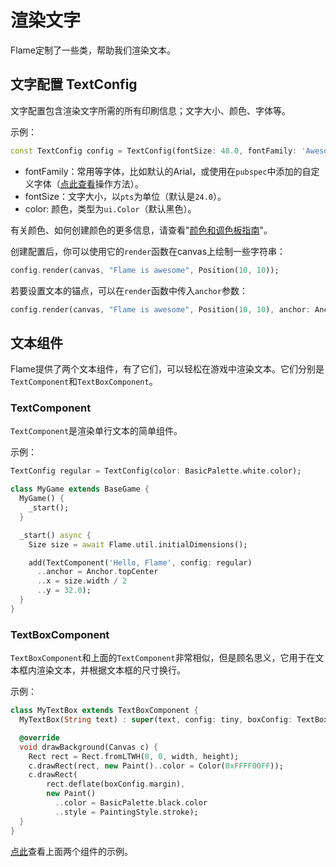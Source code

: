 # 渲染文字
Flame定制了一些类，帮助我们渲染文本。

## 文字配置 TextConfig
文字配置包含渲染文字所需的所有印刷信息；文字大小、颜色、字体等。

示例：
```dart
const TextConfig config = TextConfig(fontSize: 48.0, fontFamily: 'Awesome Font');
```
- fontFamily：常用等字体，比如默认的Arial，或使用在`pubspec`中添加的自定义字体（[点此查看](https://flutter.io/custom-fonts/)操作方法）。
- fontSize：文字大小，以`pts`为单位（默认是`24.0`）。
- color: 颜色，类型为`ui.Color`（默认黑色）。

有关颜色、如何创建颜色的更多信息，请查看"[颜色和调色板指南](TODO)"。

创建配置后，你可以使用它的`render`函数在canvas上绘制一些字符串：
```dart
config.render(canvas, "Flame is awesome", Position(10, 10));
```

若要设置文本的锚点，可以在`render`函数中传入`anchor`参数：
```dart
config.render(canvas, "Flame is awesome", Position(10, 10), anchor: Anchor.topCenter);
```

## 文本组件
Flame提供了两个文本组件，有了它们，可以轻松在游戏中渲染文本。它们分别是`TextComponent`和`TextBoxComponent`。
### TextComponent
`TextComponent`是渲染单行文本的简单组件。

示例：
```dart
TextConfig regular = TextConfig(color: BasicPalette.white.color);

class MyGame extends BaseGame {
  MyGame() {
    _start();
  }

  _start() async {
    Size size = await Flame.util.initialDimensions();

    add(TextComponent('Hello, Flame', config: regular)
      ..anchor = Anchor.topCenter
      ..x = size.width / 2
      ..y = 32.0);
  }
}
```

### TextBoxComponent
`TextBoxComponent`和上面的`TextComponent`非常相似，但是顾名思义，它用于在文本框内渲染文本，并根据文本框的尺寸换行。

示例：
```dart
class MyTextBox extends TextBoxComponent {
  MyTextBox(String text) : super(text, config: tiny, boxConfig: TextBoxConfig(timePerChar: 0.05));

  @override
  void drawBackground(Canvas c) {
    Rect rect = Rect.fromLTWH(0, 0, width, height);
    c.drawRect(rect, new Paint()..color = Color(0xFFFF00FF));
    c.drawRect(
        rect.deflate(boxConfig.margin),
        new Paint()
          ..color = BasicPalette.black.color
          ..style = PaintingStyle.stroke);
  }
}
```

[点此](https://github.com/luanpotter/flame/tree/master/doc/examples/text)查看上面两个组件的示例。